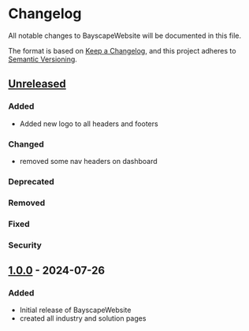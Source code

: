 # Changelog
All notable changes to BayscapeWebsite will be documented in this file.

The format is based on [Keep a Changelog](https://keepachangelog.com/en/1.0.0/),
and this project adheres to [Semantic Versioning](https://semver.org/spec/v2.0.0.html).

## [Unreleased]

### Added
- Added new logo to all headers and footers

### Changed
- removed some nav headers on dashboard

### Deprecated

### Removed

### Fixed

### Security

## [1.0.0] - 2024-07-26
### Added
- Initial release of BayscapeWebsite
- created all industry and solution pages

[Unreleased]: https://github.com/BAYSCOPE/Bayscopewebsite/compare/v1.0.0...HEAD
[1.0.0]: https://github.com/BAYSCOPE/Bayscopewebsite/releases/tag/v1.0.0
